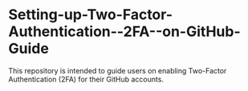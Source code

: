 # Setting-up-Two-Factor-Authentication--2FA--on-GitHub-Guide
This repository is intended to guide users on enabling Two-Factor Authentication (2FA) for their GitHub accounts.
